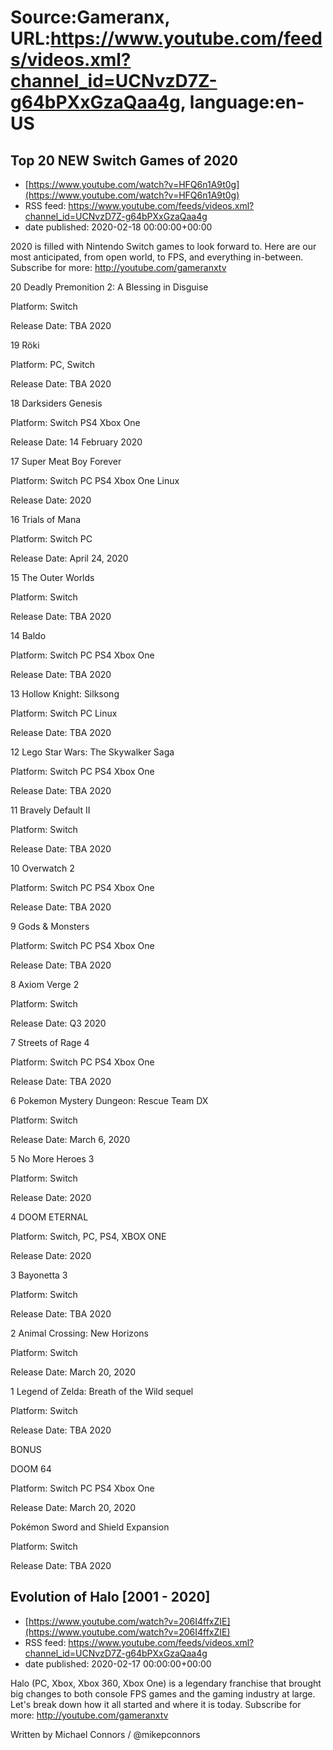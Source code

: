 # Source:Gameranx, URL:https://www.youtube.com/feeds/videos.xml?channel_id=UCNvzD7Z-g64bPXxGzaQaa4g, language:en-US

## Top 20 NEW Switch Games of 2020
 - [https://www.youtube.com/watch?v=HFQ6n1A9t0g](https://www.youtube.com/watch?v=HFQ6n1A9t0g)
 - RSS feed: https://www.youtube.com/feeds/videos.xml?channel_id=UCNvzD7Z-g64bPXxGzaQaa4g
 - date published: 2020-02-18 00:00:00+00:00

2020 is filled with Nintendo Switch games to look forward to. Here are our most anticipated, from open world, to FPS, and everything in-between.
Subscribe for more: http://youtube.com/gameranxtv

20 Deadly Premonition 2: A Blessing in Disguise

Platform: Switch

Release Date: TBA 2020



19 Röki

Platform: PC, Switch

Release Date: TBA 2020



18 Darksiders Genesis

Platform: Switch PS4 Xbox One

Release Date: 14 February 2020



17 Super Meat Boy Forever

Platform: Switch PC PS4 Xbox One Linux

Release Date: 2020



16 Trials of Mana

Platform: Switch PC

Release Date: April 24, 2020



15 The Outer Worlds

Platform: Switch

Release Date: TBA 2020



14 Baldo

Platform: Switch PC PS4 Xbox One

Release Date: TBA 2020



13 Hollow Knight: Silksong

Platform: Switch PC Linux 

Release Date: TBA 2020



12 Lego Star Wars: The Skywalker Saga

Platform: Switch PC PS4 Xbox One

Release Date: TBA 2020



11 Bravely Default II

Platform: Switch

Release Date: TBA 2020



10 Overwatch 2

Platform: Switch PC PS4 Xbox One

Release Date: TBA 2020



9 Gods & Monsters

Platform: Switch PC PS4 Xbox One

Release Date: TBA 2020



8 Axiom Verge 2

Platform: Switch

Release Date: Q3 2020



7 Streets of Rage 4

Platform: Switch PC PS4 Xbox One

Release Date: TBA 2020



6 Pokemon Mystery Dungeon: Rescue Team DX

Platform: Switch 

Release Date: March 6, 2020



5 No More Heroes 3

Platform: Switch 

Release Date: 2020



4 DOOM ETERNAL

Platform: Switch, PC, PS4, XBOX ONE

Release Date: 2020



3 Bayonetta 3

Platform: Switch 

Release Date: TBA 2020



2 Animal Crossing: New Horizons

Platform: Switch

Release Date: March 20, 2020



1 Legend of Zelda: Breath of the Wild sequel

Platform: Switch

Release Date: TBA 2020





BONUS

DOOM 64

Platform: Switch PC PS4 Xbox One

Release Date: March 20, 2020



Pokémon Sword and Shield Expansion

Platform: Switch 

Release Date: TBA 2020

## Evolution of Halo [2001 - 2020]
 - [https://www.youtube.com/watch?v=206I4ffxZIE](https://www.youtube.com/watch?v=206I4ffxZIE)
 - RSS feed: https://www.youtube.com/feeds/videos.xml?channel_id=UCNvzD7Z-g64bPXxGzaQaa4g
 - date published: 2020-02-17 00:00:00+00:00

Halo (PC, Xbox, Xbox 360, Xbox One) is a legendary franchise that brought big changes to both console FPS games and the gaming industry at large. Let's break down how it all started and where it is today.
Subscribe for more: http://youtube.com/gameranxtv


Written by Michael Connors / @mikepconnors

